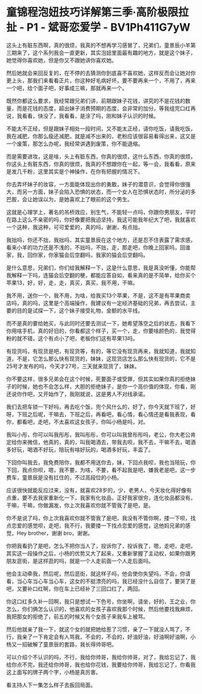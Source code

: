 # 童锦程泡妞技巧详解第三季·高阶极限拉扯 - P1 - 斌哥恋爱学 - BV1Ph411G7yW

这头上有脏东西啊，真的很烦，我真的不想再学习感冒了，兄弟们，童景辰小羊第三期来了，这个系列我会一直更新，其实泡妞里面最有趣的地方，就是这个妹子，她觉得你喜欢她，但是你又不跟她讲你喜欢她。

然后她就会来回反复的，在不停的去猜测你到底喜不喜欢她，这样反而会让她对你更上头，那我们来看看正片，你这种好毛病好坏，要不要再来一个，不用了，再来一个吧，给个面子吧，好事成三嘛，那就再来一个。

既然你都这么要求，我经常跟兄弟们讲，前期跟妹子花钱，讲究的不是花钱的数量，而是花钱的态度，超出妹子消费预期的态度，会非常的加分，等我组完口红再说，我看看，快没了，我看看，是涂了吗，刚和妹子认识的时候。

不能太不正经，但是跟妹子相处一段时间，又不能太正经，请你吃饭，请我吃饭，我在减肥，你那么瘦还减肥，就是减不出来的，老粉应该很容易看得出来，这又是一个废策，那怎么办呢，我经常讲遇到废策，你不能退缩。

而是需要进攻，这是啥，头上有脏东西，你真的很烦，这什么东西，你真的很烦，你这头上有脏东西，你真的很烦，我真的不想跟你在一起，等一会，我看看，原来是发几千粉，这里其实是个神操作，在你有把握的情况下。

你去弄坏妹子的妆容，一方面能体现出你的勇敢，妹子的潜意识，会觉得你很强大，而另一方面，妹子会陷入恐惧的状态，而一个女人在恐惧状态时，所分泌的多巴胺，会让她误以为，是她喜欢上了眼前的这个男生。

这就是心理学上，著名的吊桥效应，别生气，不能轻一点吗，你跟你男朋友，平时在路上这么不亲密的吗，你好像要把我迫坚持，我这可能我年纪大了吧，我就喜欢一个这种，我这种，可可爱爱的，真的吗，谢谢，有点拙。

我拙吗，你还不拙，我拙吗，其实童景辰在这个地方，还是忍不住表露了需求感，看来小羊的功力还是不浅的，不拙吗，不拙，走，那走吧，你晚上回家吗，回谁家，我，回你家，你家猫会后空翻吗，我家的猫会后空翻吗。

是什么意思，兄弟们，你们给我解释一下，这是什么意思，我是真没听懂，你能帮我解释一下吗，连猫会后空翻的梗，都能应答自如，看来真的是不简单，给你买个苹果13，好，好，走，走，真买，真买，我不用，干嘛。

我不用，送你一个，我不用，为啥，给我买13个苹果，不是，这不是有苹果商卖店吗，真的吗，这里是个高端操作，我建议有一定经济基础的兄弟，再去尝试，主要的目的是试探一下，这个妹子接受礼物，金额的水平线。

而不是真的要给她买，与此同时还要去测试一下，她希望落空之后的状态，我看下你用啥手机，真的好旧的，你看都这个样子，买一个，走，你要啥颜色的，我觉得粉的就不错，这个有点小了吧，老板你们这有苹果13吗。

有现货吗，有现货是吧，有现货等，有的，等它没有现货再来，我就知道，我就知道，不是，它怎么那么快有现货的，妹妹，这现货店怎么那么快有现货的，它不是25号才发布的吗，今天才27号，三天就来现货了，妹妹。

你不要这样，很多兄弟会在这个时候，死要面子或受罪，但其实如果你真的拒绝妹子的时候，她也不会怎么样，大胆的拒绝妹子，是你一个高价值的体现，你看，刚还说你作吧，又开始作了，我刚就说，这是男人不对线承诺。

我们去把车锁一下好吗，再去吃个饭，兜个风什么的，好了，你今天就下班了，好呀，下班之后呢，干嘛去，下班之后，再看吧，看心情，看心情还是看我表现，看你，都看吧，走吧，不太喜欢这女孩子，你叫小杨是吗，对。

我叫小彤，你可以叫我彤彤，我叫彤彤，你可以叫我曾彤彤吗，老公，你大老公肯定给你来微信，他真的，真的，叫我喝酒去，带我去呗，我不去，干嘛不去，喝酒多好玩，喝酒不好玩，陪玩有啥好玩的，喝酒多好玩，丰盃了。

下回你叫我去，我免费陪你，我都不用送你去，妹，下回点我呗，我也当陪玩，你下回，我点你呗，嗯，我不要，为啥，不要，看不起我是吧，嫌我老是吧，这一步费车，童景辰是没有扛住的，不过高段位的小杨。

应该很快就能反应过来，没有，就喜欢28岁的，少，老男人，今天妆化得好像有点重，要不去我家重新化一下，我家有化妆品，正好我家很穷，连化妆品都没有，干嘛，干嘛，你做漏发，你上次我喜欢你就不管我了是吧，是。

你不是说了吗，你上次我喜欢你就不管我了是吧，我没有不管你啊，搂一下呗，找点恋爱的感觉呗，走吧，我不行，我要搂一下找点恋爱的感觉，这他妈兄弟的感觉，Hey brother，谢谢 bro，谢谢。

你把我看扔了是吧，怎么不把你当人了，投诉你了，投诉我了，嗯，走吧，走吧，其实这一段操作之后，小杨的优势又大了起来，又重新掌握了主动权，如果你跟男朋友逛街，是这样逛的吗，就是一个人走前面一个人走后面吗。

他会主动牵我，然后呢，然后逛街，就这样子吗，他会使你失望吗，不会，你请看，当心车当心车当心车，这女的不挺漂亮的吗，我已经没什么自信了，要哭了是吧，又要补口红啊，你在车上已经补了三回口红了，两回。

你这口红多久补一回啊，我只是想试一下色号，你坐啊，请坐，好的，王之业，你怎么，你们俩怎么认识的，他喜欢的女孩子喜欢我那个时候，然后他要找我麻烦，我把那女的拒绝了，前五的时候又有个女孩子来我车上被骂。

然后他就亲了我一下，就这个女的就把她给惹了习惯，亲了一下就没人骂了，不行，我亲了一下肯定会有人骂我，不会的，不会的，好油好油，好油啊好油啊，小杨又一招破解了童景辰的套路，我长得帅哥吧。

可以介绍个不认识的吗，不行，我给你帅哥，我给你帅哥，对了，我给忘记了，我给你点不完，我还给你帅哥，我也给你花钱，我要给你帅哥，我给忘记了，你看我这上面写的牌子两个字，小杨是真厉害。

看主持人下一集怎么样子去扳回局面。
